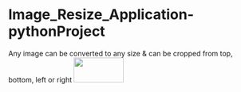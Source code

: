 # Image_Resize_Application-pythonProject
Any image can be converted to any size &amp; can be cropped from top, bottom, left or right
<img src="C:\Users\Aastharaj\Desktop\photo-1598755257130-c2aaca1f061c.jpg" width="100" height="50">
